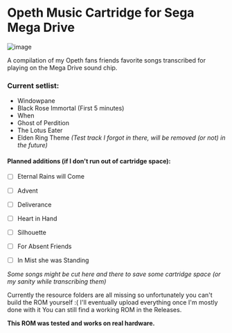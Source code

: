 # Opeth Music Cartridge for Sega Mega Drive

![image](https://user-images.githubusercontent.com/12115973/168597300-e35c51d3-83f1-46c4-93c1-7f21c54fa37f.png)

A compilation of my Opeth fans friends favorite songs transcribed for playing on the Mega Drive sound chip. 

### Current setlist:
- Windowpane
- Black Rose Immortal (First 5 minutes)
- When
- Ghost of Perdition
- The Lotus Eater
- Elden Ring Theme *(Test track I forgot in there, will be removed (or not) in the future)*

#### Planned additions (if I don't run out of cartridge space):

 - [ ]  Eternal Rains will Come
 - [ ]  Advent
 - [ ]  Deliverance
 - [ ]  Heart in Hand
 - [ ]  Silhouette
 - [ ]  For Absent Friends
 - [ ]  In Mist she was Standing


*Some songs might be cut here and there to save some cartridge space (or my sanity while transcribing them)*


Currently the resource folders are all missing so unfortunately you can't build the ROM yourself :( 
I'll eventually upload everything once I'm mostly done with it
You can still find a working ROM in the Releases. 

**This ROM was tested and works on real hardware.** 
